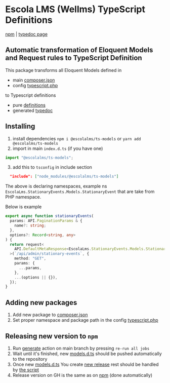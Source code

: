 # Escola LMS (Wellms) TypeScript Definitions

[npm](https://www.npmjs.com/package/@escolalms/ts-models) | [typedoc page](https://escolalms.github.io/ts-models/)

## Automatic transformation of Eloquent Models and Request rules to TypeScript Definition

This package transforms all Eloquent Models defined in

- main [composer.json](composer.json)
- config [typescript.php](config/typescript.php)

to Typescript definitions

- pure [definitions](models.d.ts)
- generated [typedoc](https://escolalms.github.io/ts-models/)

## Installing

1. install dependencies `npm i @escolalms/ts-models` or `yarn add @escolalms/ts-models`
2. import in main `index.d.ts` (if you have one)

```js
import "@escolalms/ts-models";
```

3. add this to `tsconfig` in include section

```json
  "include": ["node_modules/@escolalms/ts-models"]
```

The above is declaring namespaces, example ns `EscolaLms.StationaryEvents.Models.StationaryEvent` that are take from PHP namespace.

Below is example

```ts
export async function stationaryEvents(
  params: API.PaginationParams & {
    name?: string;
  },
  options?: Record<string, any>
) {
  return request<
    API.DefaultMetaResponse<EscolaLms.StationaryEvents.Models.StationaryEvent>
  >(`/api/admin/stationary-events`, {
    method: "GET",
    params: {
      ...params,
    },
    ...(options || {}),
  });
}
```

## Adding new packages

1. Add new package to [composer.json](composer.json)
2. Set proper namespace and package path in the config [typescript.php](config/typescript.php)

## Releasing new version to `npm`

1. Run [generate](https://github.com/EscolaLMS/ts-models/actions/workflows/generate.yaml) action on main branch by pressing `re-run all jobs`
2. Wait until it's finished, new [models.d.ts](models.d.ts) should be pushed automatically to the repository
3. Once new [models.d.ts](models.d.ts) You create [new release](https://github.com/EscolaLMS/ts-models/releases/new) rest should be handled by [the script](.github/workflows/release.yaml)
4. Release version on GH is the same as on [npm](https://www.npmjs.com/package/@escolalms/ts-models) (done automatically)
